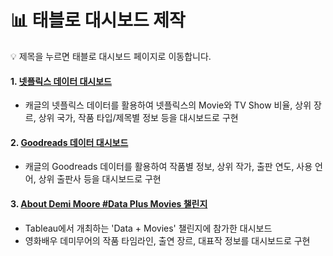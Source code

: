 # 📊 태블로 대시보드 제작
💡 제목을 누르면 태블로 대시보드 페이지로 이동합니다.


#### 1. [넷플릭스 데이터 대시보드](https://public.tableau.com/app/profile/.58926695/viz/Netflix_EDA_dashboard/1?publish=yes)   
  - 캐글의 넷플릭스 데이터를 활용하여 넷플릭스의 Movie와 TV Show 비율, 상위 장르, 상위 국가, 작품 타입/제목별 정보 등을 대시보드로 구현

#### 2. [Goodreads 데이터 대시보드](https://public.tableau.com/app/profile/.58926695/viz/GoodreadsBooksDashboard/1?publish=yes)
  - 캐글의 Goodreads 데이터를 활용하여 작품별 정보, 상위 작가, 출판 연도, 사용 언어, 상위 출판사 등을 대시보드로 구현

#### 3. [About Demi Moore #Data Plus Movies 챌린지](https://public.tableau.com/app/profile/.58926695/viz/AboutDemiMooreDataPlusMovies/sheet13)
  - Tableau에서 개최하는 'Data + Movies' 챌린지에 참가한 대시보드
  - 영화배우 데미무어의 작품 타임라인, 출연 장르, 대표작 정보를 대시보드로 구현

